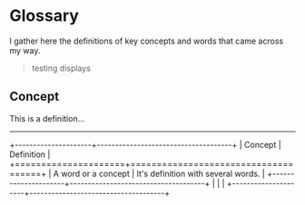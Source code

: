 <!--
.. title: Glossary
.. slug: glossary
.. date: 2022-10-18 13:44:27 UTC-04:00
.. tags: 
.. category: 
.. link: 
.. description: 
.. type: text
.. hidetitle: True
-->

# Glossary 

I gather here the definitions of key concepts and words that came across my way.


> testing displays

## Concept

This is a definition...

---

+---------------------+-------------------------------------+
| Concept             | Definition                          |
+=====================+=====================================+
| A word or a concept | It's definition with several words. |
+---------------------+-------------------------------------+
|                     |                                     |
+---------------------+-------------------------------------+




<!-- Templace for a table in ReStructuredText -->
<!--
+------------+------------+-----------+
| Header 1   | Header 2   | Header 3  |
+============+============+===========+
| body row 1 | column 2   | column 3  |
+------------+------------+-----------+
| body row 2 | Cells may span columns.|
+------------+------------+-----------+
| body row 3 | Cells may  | - Cells   |
+------------+ span rows. | - contain |
| body row 4 |            | - blocks. |
+------------+------------+-----------+

-->

